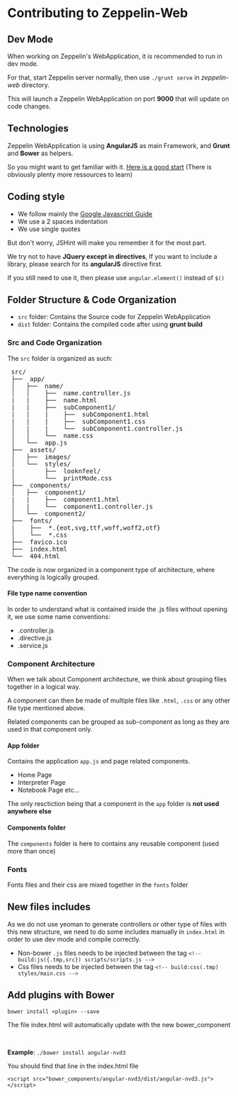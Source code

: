 # Contributing to Zeppelin-Web

## Dev Mode
When working on Zeppelin's WebApplication, it is recommended to run in dev mode.

For that, start Zeppelin server normally, then use ``./grunt serve`` in _zeppelin-web_ directory.

This will launch a Zeppelin WebApplication on port **9000** that will update on code changes.

## Technologies

Zeppelin WebApplication is using **AngularJS** as main Framework, and **Grunt** and **Bower** as helpers.

So you might want to get familiar with it. 
[Here is a good start](http://www.sitepoint.com/kickstart-your-angularjs-development-with-yeoman-grunt-and-bower/)
(There is obviously plenty more ressources to learn)

## Coding style

* We follow mainly the [Google Javascript Guide](https://google-styleguide.googlecode.com/svn/trunk/javascriptguide.xml)
* We use a 2 spaces indentation
* We use single quotes

But don't worry, JSHint will make you remember it for the most part.

We try not to have **JQuery except in directives**, If you want to include a library,
please search for its **angularJS** directive first.

If you still need to use it, then please use ``angular.element()`` instead of ``$()``

## Folder Structure & Code Organization

* `src` folder: Contains the Source code for Zeppelin WebApplication
* `dist` folder: Contains the compiled code after using **grunt build**

### Src and Code Organization

The `src` folder is organized as such:

<pre>
 src/
 ├──  app/
 │   ├──  name/
 │   │    ├──  name.controller.js
 |   |    ├──  name.html
 |   |    ├──  subComponent1/
 |   |    |    ├──  subComponent1.html
 |   |    |    ├──  subComponent1.css
 │   |    |    └──  subComponent1.controller.js
 │   │    └──  name.css
 │   └──  app.js
 ├──  assets/
 │   ├──  images/
 │   └──  styles/
 |        ├──  looknfeel/
 │        └──  printMode.css
 ├──  components/
 │   ├──  component1/
 |   |    ├──  component1.html
 │   |    └──  component1.controller.js
 │   └──  component2/
 ├──  fonts/
 |    ├──  *.{eot,svg,ttf,woff,woff2,otf}
 │    └──  *.css
 ├──  favico.ico
 ├──  index.html
 └──  404.html
</pre>

The code is now organized in a component type of architecture, where everything is logically grouped.

#### File type name convention

In order to understand what is contained inside the .js files without opening it, we use some name conventions:
* .controller.js
* .directive.js
* .service.js

### Component Architecture

When we talk about Component architecture, we think about grouping files together in a logical way.

A component can then be made of multiple files like `.html`, `.css` or any other file type mentioned above.

Related components can be grouped as sub-component as long as they are used in that component only.


#### App folder

Contains the application `app.js` and page related components.
* Home Page
* Interpreter Page
* Notebook Page
etc...

The only resctiction being that a component in the `app` folder is **not used anywhere else**

#### Components folder

The `components` folder is here to contains any reusable component (used more than once)

### Fonts

Fonts files and their css are mixed together in the `fonts` folder

## New files includes

As we do not use yeoman to generate controllers or other type of files with this new structure,
we need to do some includes manually in `index.html` in order to use dev mode and compile correctly.

* Non-bower `.js` files needs to be injected between the tag `<!-- build:js({.tmp,src}) scripts/scripts.js -->`
* Css files needs to be injected between the tag `<!-- build:css(.tmp) styles/main.css -->`

## Add plugins with Bower
```
bower install <plugin> --save
```
The file index.html will automatically update with the new bower_component

<br/>

**Example**: `./bower install angular-nvd3` 

You should find that line in the index.html file
```
<script src="bower_components/angular-nvd3/dist/angular-nvd3.js"></script>
````
